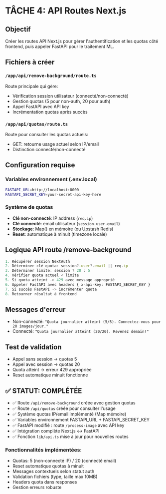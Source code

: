 # TÂCHE 4: API Routes Next.js

## Objectif

Créer les routes API Next.js pour gérer l'authentification et les quotas côté frontend, puis appeler FastAPI pour le traitement ML.

## Fichiers à créer

### `/app/api/remove-background/route.ts`

Route principale qui gère:

- Vérification session utilisateur (connecté/non-connecté)
- Gestion quotas (5 pour non-auth, 20 pour auth)
- Appel FastAPI avec API key
- Incrémentation quotas après succès

### `/app/api/quotas/route.ts`

Route pour consulter les quotas actuels:

- GET: retourne usage actuel selon IP/email
- Distinction connecté/non-connecté

## Configuration requise

### Variables environnement (.env.local)

```bash
FASTAPI_URL=http://localhost:8000
FASTAPI_SECRET_KEY=your-secret-api-key-here
```

### Système de quotas

- **Clé non-connecté**: IP address (`req.ip`)
- **Clé connecté**: email utilisateur (`session.user.email`)
- **Stockage**: Map() en mémoire (ou Upstash Redis)
- **Reset**: automatique à minuit (timezone locale)

## Logique API route /remove-background

```typescript
1. Récupérer session NextAuth
2. Déterminer clé quota: session?.user?.email || req.ip
3. Déterminer limite: session ? 20 : 5
4. Vérifier quota actuel < limite
5. Si quota atteint -> 429 avec message approprié
6. Appeler FastAPI avec headers { x-api-key: FASTAPI_SECRET_KEY }
7. Si succès FastAPI -> incrémenter quota
8. Retourner résultat à frontend
```

## Messages d'erreur

- Non-connecté: `"Quota journalier atteint (5/5). Connectez-vous pour 20 images/jour."`
- Connecté: `"Quota journalier atteint (20/20). Revenez demain!"`

## Test de validation

- Appel sans session -> quotas 5
- Appel avec session -> quotas 20
- Quota atteint -> erreur 429 appropriée
- Reset automatique minuit fonctionne

## ✅ STATUT: COMPLÉTÉE

- ✅ Route `/api/remove-background` créée avec gestion quotas
- ✅ Route `/api/quotas` créée pour consulter l'usage
- ✅ Système quotas IP/email implémenté (Map mémoire)
- ✅ Variables environnement FASTAPI_URL + FASTAPI_SECRET_KEY
- ✅ FastAPI modifié : route `/process-image` avec API key
- ✅ Intégration complète Next.js ↔ FastAPI
- ✅ Fonction `lib/api.ts` mise à jour pour nouvelles routes

### Fonctionnalités implémentées:

- Quotas: 5 (non-connecté IP) / 20 (connecté email)
- Reset automatique quotas à minuit
- Messages contextuels selon statut auth
- Validation fichiers (type, taille max 10MB)
- Headers quota dans responses
- Gestion erreurs robuste
